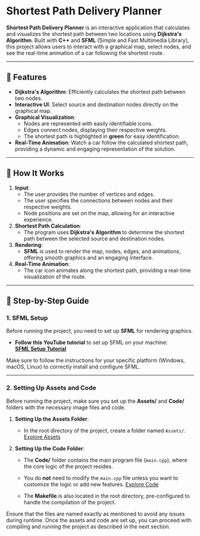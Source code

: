 # **Shortest Path Delivery Planner** 

**Shortest Path Delivery Planner** is an interactive application that calculates and visualizes the shortest path between two locations using **Dijkstra's Algorithm**. Built with **C++** and **SFML** (Simple and Fast Multimedia Library), this project allows users to interact with a graphical map, select nodes, and see the real-time animation of a car following the shortest route.

---

## **🌟 Features**
- **Dijkstra's Algorithm**: Efficiently calculates the shortest path between two nodes.
- **Interactive UI**: Select source and destination nodes directly on the graphical map.
- **Graphical Visualization**:
  - Nodes are represented with easily identifiable icons.
  - Edges connect nodes, displaying their respective weights.
  - The shortest path is highlighted in **green** for easy identification.
- **Real-Time Animation**: Watch a car follow the calculated shortest path, providing a dynamic and engaging representation of the solution.

---

## **🔧 How It Works**
1. **Input**:
   - The user provides the number of vertices and edges.
   - The user specifies the connections between nodes and their respective weights.
   - Node positions are set on the map, allowing for an interactive experience.
2. **Shortest Path Calculation**:
   - The program uses **Dijkstra's Algorithm** to determine the shortest path between the selected source and destination nodes.
3. **Rendering**:
   - **SFML** is used to render the map, nodes, edges, and animations, offering smooth graphics and an engaging interface.
4. **Real-Time Animation**:
   - The car icon animates along the shortest path, providing a real-time visualization of the route.

---

## **🔧 Step-by-Step Guide**

### **1. SFML Setup**

Before running the project, you need to set up **SFML** for rendering graphics.

- **Follow this YouTube tutorial** to set up SFML on your machine:  
  [**SFML Setup Tutorial**](https://youtu.be/PJN5XlAUThU?si=6-oi2c1NhKtcEGdk)  

Make sure to follow the instructions for your specific platform (Windows, macOS, Linux) to correctly install and configure SFML.

---


### **2. Setting Up Assets and Code**

Before running the project, make sure you set up the **Assets/** and **Code/** folders with the necessary image files and code.

1. **Setting Up the Assets Folder**:
   - In the root directory of the project, create a folder named `Assets/`.
     [Explore Assets](./Assets)

2. **Setting Up the Code Folder**:
   - The **Code/** folder contains the main program file (`main.cpp`), where the core logic of the project resides.
   - You do **not** need to modify the `main.cpp` file unless you want to customize the logic or add new features.
      [Explore Code](./Code)

     
   - The **Makefile** is also located in the root directory, pre-configured to handle the compilation of the project.

Ensure that the files are named exactly as mentioned to avoid any issues during runtime. Once the assets and code are set up, you can proceed with compiling and running the project as described in the next section.


